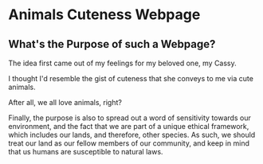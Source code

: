 # Animals Cuteness Webpage

<h2>What's the Purpose of such a Webpage?</h2>

<p>The idea first came out of my feelings for my beloved one, my Cassy.</p>

<p>I thought I'd resemble the gist of cuteness that she conveys to me via cute animals.</p>

<p>After all, we all love animals, right? </p>

<p>Finally, the purpose is also to spread out a word of sensitivity towards our environment, and the fact that we are part of a unique ethical framework, which includes our lands, and therefore, other species. As such, we should treat our land as our fellow members of our community, and keep in mind that us humans are susceptible to natural laws.</p>

